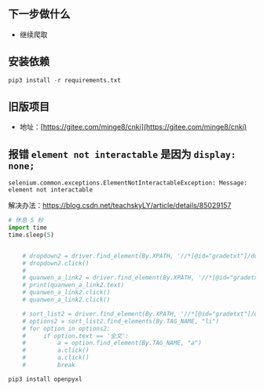 ## 下一步做什么

- 继续爬取

## 安装依赖

```python
pip3 install -r requirements.txt
```


## 旧版项目

- 地址：[https://gitee.com/minge8/cnki](https://gitee.com/minge8/cnki)

## 报错 `element not interactable` 是因为 `display: none;`

```
selenium.common.exceptions.ElementNotInteractableException: Message: element not interactable
```

解决办法：https://blog.csdn.net/teachskyLY/article/details/85029157

```python
# 休息 5 秒
import time
time.sleep(5) 


    # dropdown2 = driver.find_element(By.XPATH, '//*[@id="gradetxt"]/dd[2]/div[2]/div[1]')
    # dropdown2.click()
    #
    # quanwen_a_link2 = driver.find_element(By.XPATH, '//*[@id="gradetxt"]/dd[2]/div[2]/div[1]/div[2]/ul/li[5]/a')
    # print(quanwen_a_link2.text)
    # quanwen_a_link2.click()
    # quanwen_a_link2.click()

    # sort_list2 = driver.find_element(By.XPATH, '//*[@id="gradetxt"]/dd[2]/div[2]/div[1]/div[2]')
    # options2 = sort_list2.find_elements(By.TAG_NAME, "li")
    # for option in options2:
    #     if option.text == '全文':
    #         a = option.find_element(By.TAG_NAME, "a")
    #         a.click()
    #         a.click()
    #         break
```


```python
pip3 install openpyxl
```